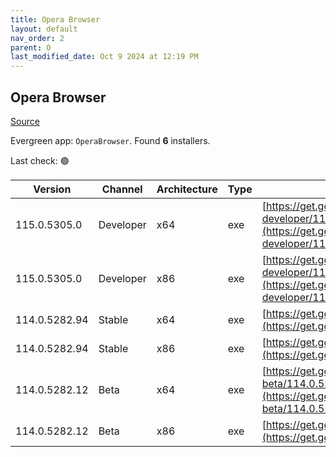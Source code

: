 ```yaml
---
title: Opera Browser
layout: default
nav_order: 2
parent: O
last_modified_date: Oct 9 2024 at 12:19 PM
---
```


## Opera Browser

[Source](https://www.opera.com/browsers/opera)

Evergreen app: `OperaBrowser`. Found **6** installers.

Last check: 🟢

| Version       | Channel   | Architecture | Type | URI                                                                                                                                                                                                                    |
| ------------- | --------- | ------------ | ---- | ---------------------------------------------------------------------------------------------------------------------------------------------------------------------------------------------------------------------- |
| 115.0.5305.0  | Developer | x64          | exe  | [https://get.geo.opera.com/pub/opera-developer/115.0.5305.0/win/Opera_Developer_115.0.5305.0_Setup_x64.exe](https://get.geo.opera.com/pub/opera-developer/115.0.5305.0/win/Opera_Developer_115.0.5305.0_Setup_x64.exe) |
| 115.0.5305.0  | Developer | x86          | exe  | [https://get.geo.opera.com/pub/opera-developer/115.0.5305.0/win/Opera_Developer_115.0.5305.0_Setup.exe](https://get.geo.opera.com/pub/opera-developer/115.0.5305.0/win/Opera_Developer_115.0.5305.0_Setup.exe)         |
| 114.0.5282.94 | Stable    | x64          | exe  | [https://get.geo.opera.com/pub/opera/desktop/114.0.5282.94/win/Opera_114.0.5282.94_Setup_x64.exe](https://get.geo.opera.com/pub/opera/desktop/114.0.5282.94/win/Opera_114.0.5282.94_Setup_x64.exe)                     |
| 114.0.5282.94 | Stable    | x86          | exe  | [https://get.geo.opera.com/pub/opera/desktop/114.0.5282.94/win/Opera_114.0.5282.94_Setup.exe](https://get.geo.opera.com/pub/opera/desktop/114.0.5282.94/win/Opera_114.0.5282.94_Setup.exe)                             |
| 114.0.5282.12 | Beta      | x64          | exe  | [https://get.geo.opera.com/pub/opera-beta/114.0.5282.12/win/Opera_beta_114.0.5282.12_Setup_x64.exe](https://get.geo.opera.com/pub/opera-beta/114.0.5282.12/win/Opera_beta_114.0.5282.12_Setup_x64.exe)                 |
| 114.0.5282.12 | Beta      | x86          | exe  | [https://get.geo.opera.com/pub/opera-beta/114.0.5282.12/win/Opera_beta_114.0.5282.12_Setup.exe](https://get.geo.opera.com/pub/opera-beta/114.0.5282.12/win/Opera_beta_114.0.5282.12_Setup.exe)                         |
